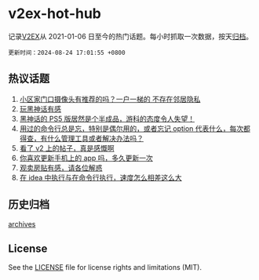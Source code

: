 # v2ex-hot-hub

 记录[V2EX](https://www.v2ex.com/)从 2021-01-06 日至今的热门话题。每小时抓取一次数据，按天[归档](archives)。

`更新时间：2024-08-24 17:01:55 +0800`

## 热议话题

1. [小区家门口摄像头有推荐的吗？一户一梯的 不存在邻居隐私](https://www.v2ex.com/t/1067410)
1. [玩黑神话有感](https://www.v2ex.com/t/1067420)
1. [黑神话的 PS5 版居然是个半成品，游科的态度令人失望！](https://www.v2ex.com/t/1067444)
1. [用过的命令行总是忘，特别是偶尔用的，或者忘记 option 代表什么，每次都得查，有什么管理工具或者解决办法吗？](https://www.v2ex.com/t/1067416)
1. [看了 v2 上的帖子，真是感慨啊](https://www.v2ex.com/t/1067333)
1. [你喜欢更新手机上的 app 吗，多久更新一次](https://www.v2ex.com/t/1067417)
1. [观卖房贴有感，请各位解惑](https://www.v2ex.com/t/1067306)
1. [在 idea 中执行与在命令行执行，速度怎么相差这么大](https://www.v2ex.com/t/1067425)

## 历史归档

[archives](archives)

## License

See the [LICENSE](LICENSE) file for license rights and limitations (MIT).
